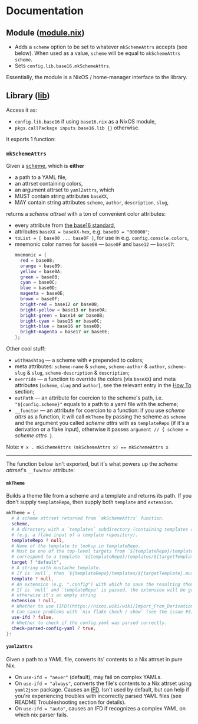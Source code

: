# Documentation

## Module ([module.nix](module.nix))

- Adds a `scheme` option to be set to whatever `mkSchemeAttrs` accepts (see below).
  When used as a value, `scheme` will be equal to `mkSchemeAttrs scheme`.
- Sets `config.lib.base16.mkSchemeAttrs`.

Essentially, the module is a NixOS / home-manager interface to the library.

## Library ([lib](lib/default.nix))

Access it as:
- `config.lib.base16` if using `base16.nix` as a NixOS module,
- `pkgs.callPackage inputs.base16.lib {}` otherwise.

It exports 1 function:

### `mkSchemeAttrs`

Given a [scheme](https://github.com/base16-project/home/blob/main/builder.md#schemes-repository),
which is **either**
- a path to a YAML file,
- an attrset containing colors,
- an argument attrset to `yaml2attrs`,
which
- MUST contain string attributes `baseXX`,
- MAY contain string attributes `scheme`, `author`, `description`, `slug`,


returns a _scheme attrset_ with a ton of convenient color attributes:

- every attribute from [the base16 standard](https://github.com/base16-project/base16/blob/main/builder.md#template-variables),
- attributes `baseXX = baseXX-hex`, e.g. `base00 = "000000"`;
- `toList = [ base00 ... base0F ]`, for use in e.g. `config.console.colors`,
- mnemonic color names for `base08` — `base0F` and `base12` — `base17`:
  ```nix
  mnemonic = {
    red = base08;
    orange = base09;
    yellow = base0A;
    green = base0B;
    cyan = base0C;
    blue = base0D;
    magenta = base0E;
    brown = base0F;
    bright-red = base12 or base08;
    bright-yellow = base13 or base0A;
    bright-green = base14 or base0B;
    bright-cyan = base15 or base0C;
    bright-blue = base16 or base0D;
    bright-magenta = base17 or base0E;
  };
  ```

Other cool stuff:
- `withHashtag` — a scheme with `#` prepended to colors;
- meta attributes: `scheme-name` & `scheme`, `scheme-author` & `author`, `scheme-slug` & `slug`, `scheme-description` & `description`;
- `override` — a function to override the colors (via `baseXX`)
  and meta attributes (`scheme`, `slug` and `author`), see the relevant entry in the [How To](README.md#-how-to) section;
- `outPath` — an attribute for coercion to the scheme's path, i.e. `"${config.scheme}"` equals to a path to a yaml file with the scheme;
- `__functor` — an attribute for coercion to a function: if you use _scheme attrs_ as a function, it will call `mkTheme` by passing the scheme as `scheme` and the argument you called _scheme attrs_ with as `templateRepo` (if it's a derivation or a flake input), otherwise it passes `argument // { scheme = `_scheme attrs_` }`.

Note: `∀ x . mkSchemeAttrs (mkSchemeAttrs x) == mkSchemeAttrs x`
</blockquote></details>

---

The function below isn't exported, but it's what powers up the _scheme attrset_'s `__functor` attribute:

#### `mkTheme`

Builds a theme file from a scheme and a template and returns its path.
If you don't supply `templateRepo`, then supply both `template` and `extension`.

```nix
mkTheme = {
  # A scheme attrset returned from `mkSchemeAttrs` function.
  scheme,
  # A directory with a `templates` subdirectory (containing templates and a `config.yaml` file)
  # (e.g. a flake input of a template repository).
  templateRepo ? null,
  # Name of the template to lookup in templateRepo.
  # Must be one of the top-level targets from `${templateRepo}/templates/config.yaml` and
  # correspond to a template `${templateRepo}/templates/${targetTemplate}.mustache`.
  target ? "default",
  # A string with mustache template.
  # If is `null`, then `${templateRepo}/templates/${targetTemplate}.mustache` is used.
  template ? null,
  # An extension (e.g. ".config") with which to save the resulting theme file.
  # If is `null` and `templateRepo` is passed, the extension will be grabbed from there,
  # otherwise it's an empty string
  extension ? null,
  # Whether to use [IFD](https://nixos.wiki/wiki/Import_From_Derivation) to parse yaml.
  # Can cause problems with `nix flake check / show` (see the issue #3).
  use-ifd ? false,
  # Whether to check if the config.yaml was parsed correctly.
  check-parsed-config-yaml ? true,
}:
```

#### `yaml2attrs`

Given a path to a YAML file, converts its' contents to a Nix attrset in pure Nix.
- On `use-ifd = "never"` (default), may fail on complex YAMLs.
- On `use-ifd = "always"`, converts the file's contents to a Nix attrset using `yaml2json` package. Causes an [IFD](https://nixos.wiki/wiki/Import_From_Derivation). Isn't used by default, but can help if you're experiencing troubles with incorrectly parsed YAML files (see README Troubleshooting section for details).
- On `use-ifd = "auto"`, causes an IFD if recognizes a complex YAML on which nix parser fails.
